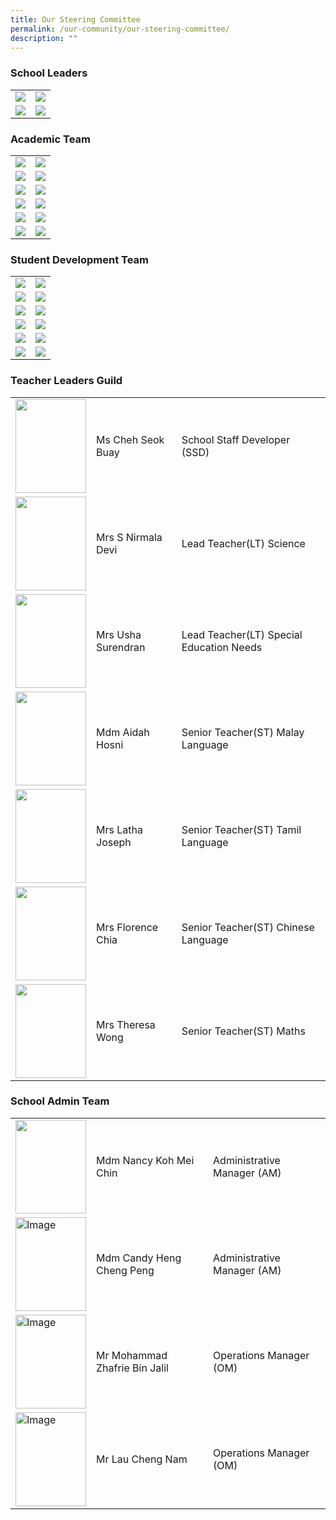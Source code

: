 ```yaml
---
title: Our Steering Committee
permalink: /our-community/our-steering-committee/
description: ""
---
```

<h3>School Leaders</h3>

<table>
<tbody>
  <tr>
    <td><img src="/images/School%20Leaders/mr%20eddie%20foo.jpg"></td>
		<td><img src="/images/School%20Leaders/ms%20lynette%20fernandez.jpg"></td>
  </tr>
  <tr>
    <td><img src="/images/School%20Leaders/mr%20sunny%20ho.jpg"></td>
    <td><img src="/images/School%20Leaders/mr%20martin%20velan%20anthony.jpg"></td>
  </tr>
</tbody>
</table>

<h3>Academic Team</h3>

<table>
<tbody>
  <tr>
    <td><img src="/images/Teaching%20Staff/2023_ms%20ong%20chor%20meng.jpg"></td> <td><img src="/images/Teaching%20Staff/2023_mdm%20shanthi%20deenathayalan.jpg">
  </td></tr>
  <tr>
    <td><img src="/images/Teaching%20Staff/2023_mdm%20lye%20choon%20hwan-final.jpg"></td>
    <td><img src="/images/Teaching%20Staff/2023_mrs%20lee%20peck%20har-final.jpg"></td>
  </tr>
  <tr>
    <td><img src="/images/Teaching%20Staff/2023_mrs%20rachel%20long.jpg"></td>
    <td><img src="/images/Teaching%20Staff/2023_mr%20jeremy%20lee-final.jpg"></td>
  </tr>
  <tr>
		<td><img src="/images/Teaching%20Staff/2023_ms%20madhavi%20chandramohan.jpg"></td>
		<td><img src="/images/Teaching%20Staff/2023_mr%20vemalan%20s_o%20elangovan.jpg"></td>
  </tr>
	<tr>
    <td><img src="/images/Teaching%20Staff/2023_ms%20felicia%20ong.jpg"></td>
    <td><img src="/images/Teaching%20Staff/2023_mdm%20shireen%20chong.jpg"></td>
  </tr>
	<tr>
    <td><img src="/images/Teaching%20Staff/2023_mrs%20pearl%20phua-final.jpg"></td>
    <td><img src="/images/Teaching%20Staff/2023_mrs%20pamela%20chan.jpg"></td>
  </tr>
</tbody>
</table>

<h3>Student Development Team</h3>

<table>
<tbody>
	<tr>
    <td><img src="/images/Teaching%20Staff/2023_mr%20johnson%20chee.jpg"></td>
    <td><img src="/images/Teaching%20Staff/2023_ms%20brindha%20sankar-final.jpg"></td>
  </tr>
	<tr>
    <td><img src="/images/Teaching%20Staff/2023_mrs%20debbie%20lau.jpg"></td>
    <td><img src="/images/Teaching%20Staff/2023_mrs%20cheah-loo%20yin%20hui.jpg"></td>
	</tr>
  <tr>
    <td><img src="/images/Teaching%20Staff/2023_mr%20muhammad%20bin%20ali.jpg"></td>
    <td><img src="/images/Teaching%20Staff/2023_mr%20joe%20choo-final.jpg"></td>
  </tr>
  <tr>
    <td><img src="/images/Teaching%20Staff/2023_mrs%20premila%20onyekachi.jpg"></td>
    <td><img src="/images/Teaching%20Staff/2023_mrs%20lim-chew%20hua%20jie.jpg"></td>
  </tr>
  <tr>
    <td><img src="/images/Teaching%20Staff/2023_mdm%20suzana%20bte%20suah.jpg"></td>
    <td><img src="/images/Teaching%20Staff/2023_mr%20vincent%20poh.jpg"></td>
  </tr>
  <tr>
    <td><img src="/images/Teaching%20Staff/2023_ms%20toh%20xiao%20ting.jpg"></td>
    <td><img src="/images/Teaching%20Staff/2023_ms%20toh%20xiao%20ting.jpg"></td>
  </tr>
</tbody>
</table>

<h3>Teacher Leaders Guild</h3>

<table>
<tbody>
  <tr>
    <td><img src="/images/Teaching%20Staff/Mrs%20Lek%20Seok%20Buay%20(SSD)2.jpg" style="width:113px; height:150"></td>
    <td>Ms Cheh Seok Buay</td>
    <td>School Staff Developer (SSD)</td>
  </tr>
	<tr>
    <td><img src="/images/Teaching%20Staff/S%20Nirmala%20Devi%20Santhanasamy.jpeg" style="width:113px; height:150"></td>
    <td>Mrs S Nirmala Devi</td>
    <td>Lead Teacher(LT) Science</td>
  </tr>
	<tr>
    <td><img src="/images/Teaching%20Staff/Mrs%20Usha%20Surendran%20(LT)2.jpg" style="width:113px; height:150"></td>
    <td>Mrs Usha Surendran</td>
    <td>Lead Teacher(LT) Special Education Needs</td>
  </tr>
	<tr>
    <td><img src="/images/Teaching%20Staff/Aidah%20Hosni.jpeg" style="width:113px; height:150"></td>
    <td>Mdm Aidah Hosni</td>
    <td>Senior Teacher(ST) Malay Language</td>
  </tr>
	<tr>
    <td><img src="/images/Teaching%20Staff/Mrs%20Latha%20Joseph%20(ST%20TL)2.jpg" style="width:113px; height:150"></td>
    <td>Mrs Latha Joseph</td>
    <td>Senior Teacher(ST) Tamil Language</td>
  </tr>
	<tr>
    <td><img src="/images/Teaching%20Staff/Mrs%20Chia%20Poh%20Kwang%20Florence%20(ST%20CL)2.jpg" style="width:113px; height:150"></td>
    <td>Mrs Florence Chia</td>
    <td>Senior Teacher(ST) Chinese Language</td>
  </tr>
	<tr>
    <td><img src="/images/Teaching%20Staff/Mrs%20Theresa%20Wong%20(ST%20Math)2.jpg" style="width:113px; height:150"></td>
    <td>Mrs Theresa Wong</td>
    <td>Senior Teacher(ST) Maths</td>
  </tr>
</tbody>
</table>

<h3>School Admin Team</h3>

<table>
<tbody>
  <tr>
    <td><img src="/images/EAS%20Staff/Nancy.jpg" style="width:113px; height:150"></td>
    <td>Mdm Nancy Koh Mei Chin</td>
    <td>Administrative Manager (AM)</td>
  </tr>
  <tr>
    <td><img src="/images/EAS%20Staff/Ms%20Heng%20Cheng%20Peng2.jpg" alt="Image" style="width:113px;height:150"></td>
    <td>Mdm Candy Heng Cheng Peng</td>
    <td>Administrative Manager (AM)</td>
  </tr>
  <tr>
    <td><img src="/images/EAS%20Staff/Mohammad%20Zhafrie%20Bin%20Jalil.jpeg" alt="Image" style="width:113px; height:150"></td>
    <td>Mr Mohammad Zhafrie Bin Jalil</td>
    <td>Operations Manager (OM)</td>
  </tr>
  <tr>
    <td><img src="/images/EAS%20Staff/Lau%20Cheng%20Nam.jpeg" alt="Image" style="width:113px; height:150"></td>
    <td>Mr Lau Cheng Nam</td>
    <td>Operations Manager (OM)</td>
  </tr>
</tbody>
</table>